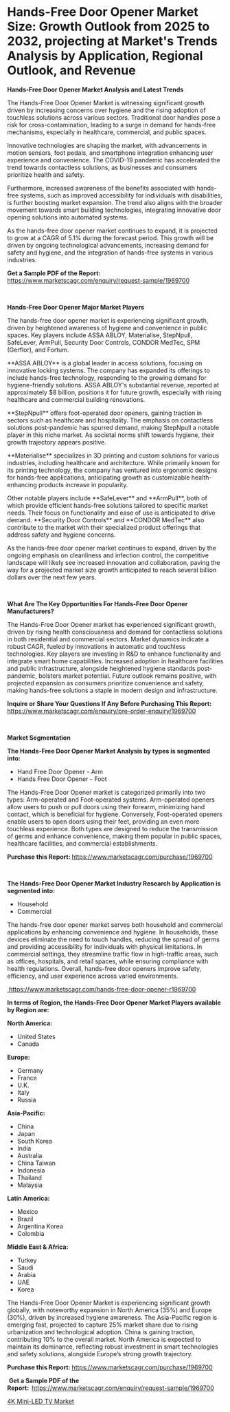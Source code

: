 <p><h1>Hands-Free Door Opener Market Size: Growth Outlook from 2025 to 2032, projecting at Market's Trends Analysis by Application, Regional Outlook, and Revenue</h1></p><p><strong>Hands-Free Door Opener Market Analysis and Latest Trends</strong></p>
<p><p>The Hands-Free Door Opener Market is witnessing significant growth driven by increasing concerns over hygiene and the rising adoption of touchless solutions across various sectors. Traditional door handles pose a risk for cross-contamination, leading to a surge in demand for hands-free mechanisms, especially in healthcare, commercial, and public spaces. </p><p>Innovative technologies are shaping the market, with advancements in motion sensors, foot pedals, and smartphone integration enhancing user experience and convenience. The COVID-19 pandemic has accelerated the trend towards contactless solutions, as businesses and consumers prioritize health and safety.</p><p>Furthermore, increased awareness of the benefits associated with hands-free systems, such as improved accessibility for individuals with disabilities, is further boosting market expansion. The trend also aligns with the broader movement towards smart building technologies, integrating innovative door opening solutions into automated systems.</p><p>As the hands-free door opener market continues to expand, it is projected to grow at a CAGR of 5.1% during the forecast period. This growth will be driven by ongoing technological advancements, increasing demand for safety and hygiene, and the integration of hands-free systems in various industries.</p></p>
<p><strong>Get a Sample PDF of the Report:&nbsp;</strong> <a href="https://www.marketscagr.com/enquiry/request-sample/1969700?utm_campaign=2483&utm_medium=2&utm_source=Github&utm_content=ia&utm_term=06042025&utm_id=hands-free-door-opener">https://www.marketscagr.com/enquiry/request-sample/1969700</a></p>
<p>&nbsp;</p>
<p><strong>Hands-Free Door Opener Major Market Players</strong></p>
<p><p>The hands-free door opener market is experiencing significant growth, driven by heightened awareness of hygiene and convenience in public spaces. Key players include ASSA ABLOY, Materialise, StepNpull, SafeLever, ArmPull, Security Door Controls, CONDOR MedTec, SPM (Gerflor), and Fortum.</p><p>**ASSA ABLOY** is a global leader in access solutions, focusing on innovative locking systems. The company has expanded its offerings to include hands-free technology, responding to the growing demand for hygiene-friendly solutions. ASSA ABLOY's substantial revenue, reported at approximately $8 billion, positions it for future growth, especially with rising healthcare and commercial building renovations.</p><p>**StepNpull** offers foot-operated door openers, gaining traction in sectors such as healthcare and hospitality. The emphasis on contactless solutions post-pandemic has spurred demand, making StepNpull a notable player in this niche market. As societal norms shift towards hygiene, their growth trajectory appears positive.</p><p>**Materialise** specializes in 3D printing and custom solutions for various industries, including healthcare and architecture. While primarily known for its printing technology, the company has ventured into ergonomic designs for hands-free applications, anticipating growth as customizable health-enhancing products increase in popularity.</p><p>Other notable players include **SafeLever** and **ArmPull**, both of which provide efficient hands-free solutions tailored to specific market needs. Their focus on functionality and ease of use is anticipated to drive demand. **Security Door Controls** and **CONDOR MedTec** also contribute to the market with their specialized product offerings that address safety and hygiene concerns.</p><p>As the hands-free door opener market continues to expand, driven by the ongoing emphasis on cleanliness and infection control, the competitive landscape will likely see increased innovation and collaboration, paving the way for a projected market size growth anticipated to reach several billion dollars over the next few years.</p></p>
<p>&nbsp;</p>
<p><strong>What Are The Key Opportunities For Hands-Free Door Opener Manufacturers?</strong></p>
<p><p>The Hands-Free Door Opener market has experienced significant growth, driven by rising health consciousness and demand for contactless solutions in both residential and commercial sectors. Market dynamics indicate a robust CAGR, fueled by innovations in automatic and touchless technologies. Key players are investing in R&D to enhance functionality and integrate smart home capabilities. Increased adoption in healthcare facilities and public infrastructure, alongside heightened hygiene standards post-pandemic, bolsters market potential. Future outlook remains positive, with projected expansion as consumers prioritize convenience and safety, making hands-free solutions a staple in modern design and infrastructure.</p></p>
<p><strong>Inquire or Share Your Questions If Any Before Purchasing This Report:</strong> <a href="https://www.marketscagr.com/enquiry/pre-order-enquiry/1969700?utm_campaign=2483&utm_medium=2&utm_source=Github&utm_content=ia&utm_term=06042025&utm_id=hands-free-door-opener">https://www.marketscagr.com/enquiry/pre-order-enquiry/1969700</a></p>
<p>&nbsp;</p>
<p><strong>Market Segmentation</strong></p>
<p><strong>The Hands-Free Door Opener Market Analysis by types is segmented into:</strong></p>
<p><ul><li>Hand Free Door Opener - Arm</li><li>Hands Free Door Opener - Foot</li></ul></p>
<p><p>The Hands-Free Door Opener market is categorized primarily into two types: Arm-operated and Foot-operated systems. Arm-operated openers allow users to push or pull doors using their forearm, minimizing hand contact, which is beneficial for hygiene. Conversely, Foot-operated openers enable users to open doors using their feet, providing an even more touchless experience. Both types are designed to reduce the transmission of germs and enhance convenience, making them popular in public spaces, healthcare facilities, and commercial establishments.</p></p>
<p><strong>Purchase this Report:&nbsp;</strong><a href="https://www.marketscagr.com/purchase/1969700?utm_campaign=2483&utm_medium=2&utm_source=Github&utm_content=ia&utm_term=06042025&utm_id=hands-free-door-opener">https://www.marketscagr.com/purchase/1969700</a></p>
<p>&nbsp;</p>
<p><strong>The Hands-Free Door Opener Market Industry Research by Application is segmented into:</strong></p>
<p><ul><li>Household</li><li>Commercial</li></ul></p>
<p><p>The hands-free door opener market serves both household and commercial applications by enhancing convenience and hygiene. In households, these devices eliminate the need to touch handles, reducing the spread of germs and providing accessibility for individuals with physical limitations. In commercial settings, they streamline traffic flow in high-traffic areas, such as offices, hospitals, and retail spaces, while ensuring compliance with health regulations. Overall, hands-free door openers improve safety, efficiency, and user experience across varied environments.</p></p>
<p><a href="https://www.marketscagr.com/hands-free-door-opener-r1969700?utm_campaign=2483&utm_medium=2&utm_source=Github&utm_content=ia&utm_term=06042025&utm_id=hands-free-door-opener">&nbsp;https://www.marketscagr.com/hands-free-door-opener-r1969700</a></p>
<p><strong>In terms of Region, the Hands-Free Door Opener Market Players available by Region are:</strong></p>
<p>
    <p> <strong> North America: </strong>
        <ul>
            <li>United States</li>
            <li>Canada</li>
        </ul>
        </p> 
    <p> <strong> Europe: </strong>
        <ul>
            <li>Germany</li>
            <li>France</li>
            <li>U.K.</li>
            <li>Italy</li>
            <li>Russia</li>
        </ul>
        </p> 
    <p> <strong> Asia-Pacific: </strong>
        <ul>
            <li>China</li>
            <li>Japan</li>
            <li>South Korea</li>
            <li>India</li>
            <li>Australia</li>
            <li>China Taiwan</li>
            <li>Indonesia</li>
            <li>Thailand</li>
            <li>Malaysia</li>
        </ul>
        </p> 
    <p> <strong> Latin America: </strong>
        <ul>
            <li>Mexico</li>
            <li>Brazil</li>
            <li>Argentina Korea</li>
            <li>Colombia</li>
        </ul>
        </p> 
    <p> <strong> Middle East & Africa: </strong>
        <ul>
            <li>Turkey</li>
            <li>Saudi</li>
            <li>Arabia</li>
            <li>UAE</li>
            <li>Korea</li>
        </ul>
    </p>
    </p>
<p><p>The Hands-Free Door Opener Market is experiencing significant growth globally, with noteworthy expansion in North America (35%) and Europe (30%), driven by increased hygiene awareness. The Asia-Pacific region is emerging fast, projected to capture 25% market share due to rising urbanization and technological adoption. China is gaining traction, contributing 10% to the overall market. North America is expected to maintain its dominance, reflecting robust investment in smart technologies and safety solutions, alongside Europe’s strong growth trajectory.</p></p>
<p><strong>Purchase this Report: </strong><a href="https://www.marketscagr.com/purchase/1969700?utm_campaign=2483&utm_medium=2&utm_source=Github&utm_content=ia&utm_term=06042025&utm_id=hands-free-door-opener">https://www.marketscagr.com/purchase/1969700</a></p>
<p>&nbsp;<strong>Get a Sample PDF of the Report:&nbsp;&nbsp;</strong><a href="https://www.marketscagr.com/enquiry/request-sample/1969700?utm_campaign=2483&utm_medium=2&utm_source=Github&utm_content=ia&utm_term=06042025&utm_id=hands-free-door-opener">https://www.marketscagr.com/enquiry/request-sample/1969700</a></p>
<p><strong></strong></p>
<p><p><a href="https://github.com/ParvinKhatun77/Market-Research-Report-List-2/blob/main/4k-mini-led-tv-market.md?utm_campaign=2483&utm_medium=2&utm_source=Github&utm_content=ia&utm_term=06042025&utm_id=hands-free-door-opener">4K Mini-LED TV Market</a></p></p>